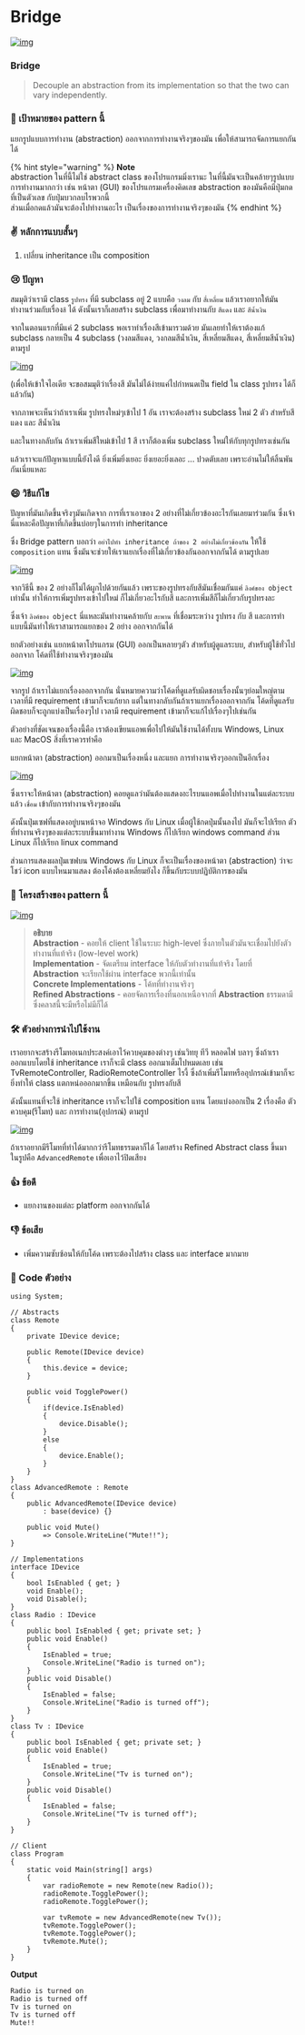 # Bridge



[![img](https://github.com/saladpuk/design-patterns/raw/master/assets/bridge/bridge.png)](https://github.com/saladpuk/design-patterns/blob/master/assets/bridge/bridge.png)

### Bridge

> Decouple an abstraction from its implementation so that the two can vary independently.

### 🎯 เป้าหมายของ pattern นี้

แยกรูปแบบการทำงาน \(abstraction\) ออกจากการทำงานจริงๆของมัน เพื่อให้สามารถจัดการแยกกันได้

{% hint style="warning" %}
**Note**  
abstraction ในที่นี้ไม่ใช่ abstract class ของโปรแกรมมิ่งเรานะ ในที่นี้มันจะเป็นคล้ายๆรูปแบบการทำงานมากกว่า เช่น หน้าตา \(GUI\) ของโปรแกรมเครื่องคิดเลข abstraction ของมันคือมีปุ่มกดที่เป็นตัวเลข กับปุ่มบวกลบไรพวกนี้  
ส่วนเมื่อกดแล้วมันจะต้องไปทำงานอะไร เป็นเรื่องของการทำงานจริงๆของมัน
{% endhint %}

### ✌ หลักการแบบสั้นๆ

1. เปลี่ยน inheritance เป็น composition

### 😢 ปัญหา

สมมุติว่าเรามี class `รูปทรง` ที่มี subclass อยู่ 2 แบบคือ `วงลม` กับ `สี่เหลี่ยม` แล้วเราอยากให้มันทำงานร่วมกับเรื่อง`สี` ได้ ดังนั้นเราก็เลยสร้าง subclass เพื่อมาทำงานกับ `สีแดง` และ `สีน้ำเงิน`

จากในตอนแรกที่มีแค่ 2 subclass พอเราทำเรื่องสีเข้ามารวมด้วย มันเลยทำให้เราต้องแก้ subclass กลายเป็น 4 subclass \(วงลมสีแดง, วงกลมสีน้ำเงิน, สี่เหลี่ยมสีแดง, สี่เหลี่ยมสีน้ำเงิน\) ตามรูป

[![img](https://github.com/saladpuk/design-patterns/raw/master/assets/bridge/problem.png)](https://github.com/saladpuk/design-patterns/blob/master/assets/bridge/problem.png)

\(เพื่อให้เข้าใจไอเดีย จะขอสมมุติว่าเรื่องสี มันไม่ได้ง่ายแค่ไปกำหนดเป็น field ใน class รูปทรง ได้ก็แล้วกัน\)

จากภาพจะเห็นว่าถ้าเราเพิ่ม รูปทรงใหม่ๆเข้าไป 1 อัน เราจะต้องสร้าง subclass ใหม่ 2 ตัว สำหรับสีแดง และ สีน้ำเงิน

และในทางกลับกัน ถ้าเราเพิ่มสีใหม่เข้าไป 1 สี เราก็ต้องเพิ่ม subclass ใหม่ให้กับทุกรูปทรงเช่นกัน

แล้วเราจะแก้ปัญหาแบบนี้ยังไงดี ยิ่งเพิ่มยิ่งเยอะ ยิ่งเยอะยิ่งเลอะ ... ปวดตับเลย เพราะอ่านไม่ให้ลิ้นพันกันเนี่ยแหละ

### 😄 วิธีแก้ไข

ปัญหาที่มันเกิดขึ้นจริงๆมันเกิดจาก การที่เราเอาของ 2 อย่างที่ไม่เกี่ยวข้องอะไรกันเลยมาร่วมกัน ซึ่งเจ้านี่แหละคือปัญหาที่เกิดขึ้นบ่อยๆในการทำ inheritance

ซึ่ง Bridge pattern บอกว่า `อย่าไปทำ inheritance ถ้าของ 2 อย่างไม่เกี่ยวข้องกัน` ให้ใช้ `composition` แทน ซึ่งมันจะช่วยให้เราแยกเรื่องที่ไม่เกี่ยวข้องกันออกจากกันได้ ตามรูปเลย

[![img](https://github.com/saladpuk/design-patterns/raw/master/assets/bridge/solution-en.png)](https://github.com/saladpuk/design-patterns/blob/master/assets/bridge/solution-en.png)

จากวิธีนี้ ของ 2 อย่างก็ไม่ได้ผูกไปด้วยกันแล้ว เพราะของรูปทรงกับสีมันเชื่อมกันแค่ `ลิงค์ของ object` เท่านั้น ทำให้การเพิ่มรูปทรงเข้าไปใหม่ ก็ไม่เกี่ยวอะไรกับสี และการเพิ่มสีก็ไม่เกี่ยวกับรูปทรงละ

ซึ่งเจ้า `ลิงค์ของ object` นี่แหละมันทำงานคล้ายกับ `สะพาน` ที่เชื่อมระหว่าง รูปทรง กับ สี และการทำแบบนี้มันทำให้เราสามารถแยกของ 2 อย่าง ออกจากกันได้

ยกตัวอย่างเช่น แยกหน้าตาโปรแกรม \(GUI\) ออกเป็นหลายๆตัว สำหรับผู้ดูแลระบบ, สำหรับผู้ใช้ทั่วไป ออกจาก โค้ดที่ใช้ทำงานจริงๆของมัน

[![img](https://github.com/saladpuk/design-patterns/raw/master/assets/bridge/bridge-3-en.png)](https://github.com/saladpuk/design-patterns/blob/master/assets/bridge/bridge-3-en.png)

จากรูป ถ้าเราไม่แยกเรื่องออกจากกัน นั่นหมายความว่าโค้ดที่ดูแลรับผิดชอบเรื่องนั้นๆย่อมใหญ่ตาม เวลาที่มี requirement เข้ามาก็จะแก้ยาก แต่ในทางกลับกันถ้าเราแยกเรื่องออกจากกัน โค้ดที่ดูแลรับผิดชอบก็จะถูกแบ่งเป็นเรื่องๆไป เวลามี requirement เข้ามาก็จะแก้ไปเรื่องๆไปเช่นกัน

ตัวอย่างที่ชัดเจนของเรื่องนี้คือ เราต้องเขียนแอพเพื่อไปให้มันใช้งานได้ทั้งบน Windows, Linux และ MacOS สิ่งที่เราควรทำคือ

แยกหน้าตา \(abstraction\) ออกมาเป็นเรื่องหนึ่ง และแยก การทำงานจริงๆออกเป็นอีกเรื่อง

[![img](https://github.com/saladpuk/design-patterns/raw/master/assets/bridge/bridge-2-en.png)](https://github.com/saladpuk/design-patterns/blob/master/assets/bridge/bridge-2-en.png)

ซึ่งเราจะให้หน้าตา \(abstraction\) คอยดูแลว่ามันต้องแสดงอะไรบนแอพเมื่อไปทำงานในแต่ละระบบ แล้ว `เชื่อม` เข้ากับการทำงานจริงๆของมัน

ดังนั้นปุ่มเซฟที่แสดงอยู่บนหน้าจอ Windows กับ Linux เมื่อผู้ใช้กดปุ่มนั้นลงไป มันก็จะไปเรียก ตัวที่ทำงานจริงๆของแต่ละระบบขึ้นมาทำงาน Windows ก็ไปเรียก windows command ส่วน Linux ก็ไปเรียก linux command

ส่วนการแสดงผลปุ่มเซฟบน Windows กับ Linux ก็จะเป็นเรื่องของหน้าตา \(abstraction\) ว่าจะโชว์ icon แบบไหนมาแสดง ต้องโค้งต้องเหลี่ยมยังไง ก็ขึ้นกับระบบปฏิบัติการของมัน

### 📌 โครงสร้างของ pattern นี้

[![img](https://github.com/saladpuk/design-patterns/raw/master/assets/bridge/structure-en.png)](https://github.com/saladpuk/design-patterns/blob/master/assets/bridge/structure-en.png)

> **อธิบาย**  
> **Abstraction** - คอยให้ client ใช้ในระบะ high-level ซึ่งภายในตัวมันจะเชื่อมไปยังตัวทำงานที่แท้จริง \(low-level work\)  
> **Implementation** - จัดเตรียม interface ให้กับตัวทำงานที่แท้จริง โดยที่ **Abstraction** จะเรียกใช้ผ่าน interface พวกนี้เท่านั้น  
> **Concrete Implementations** - โค้ทที่ทำงานจริงๆ  
> **Refined Abstractions** - คอยจัดการเรื่องที่นอกเหนือจากที่ **Abstraction** ธรรมดามี ซึ่งคลาสนี้จะมีหรือไม่มีก็ได้

### 🛠 ตัวอย่างการนำไปใช้งาน

เราอยากจะสร้างรีโมทอเนกประสงค์เอาไว้ควบคุมของต่างๆ เช่นวิทยุ ทีวี หลอดไฟ บลาๆ ซึ่งถ้าเราออกแบบโดยใช้ inheritance เราก็จะมี class ออกมาเต็มไปหมดเลย เช่น TvRemoteController, RadioRemoteController ไรงี้ ซึ่งถ้าเพิ่มรีโมทหรืออุปกรณ์เข้ามาก็จะยิ่งทำให้ class แตกหน่อออกมากขึ้น เหมือนกับ รูปทรงกับสี

ดังนั้นแทนที่จะใช้ inheritance เราก็จะไปใช้ composition แทน โดยแบ่งออกเป็น 2 เรื่องคือ ตัวควบคุม\(รีโมท\) และ การทำงาน\(อุปกรณ์\) ตามรูป

[![img](https://github.com/saladpuk/design-patterns/raw/master/assets/bridge/example-en.png)](https://github.com/saladpuk/design-patterns/blob/master/assets/bridge/example-en.png)

ถ้าเราอยากมีรีโมทที่ทำได้มากกว่ารีโมทธรรมดาก็ได้ โดยสร้าง Refined Abstract class ขึ้นมา ในรูปคือ `AdvancedRemote` เพื่อเอาไว้ปิดเสียง

### 👍 ข้อดี

* แยกงานของแต่ละ platform ออกจากกันได้

### 👎 ข้อเสีย

* เพิ่มความซับซ้อนให้กับโค้ด เพราะต้องไปสร้าง class และ interface มากมาย

### ‍‍📝 Code ตัวอย่าง

```text
using System;

// Abstracts
class Remote
{
    private IDevice device;

    public Remote(IDevice device)
    {
        this.device = device;
    }

    public void TogglePower()
    {
        if(device.IsEnabled)
        {
            device.Disable();
        }
        else
        {
            device.Enable();
        }
    }
}
class AdvancedRemote : Remote
{
    public AdvancedRemote(IDevice device) 
        : base(device) {}

    public void Mute()
        => Console.WriteLine("Mute!!");
}

// Implementations
interface IDevice
{
    bool IsEnabled { get; }
    void Enable();
    void Disable();
}
class Radio : IDevice
{
    public bool IsEnabled { get; private set; }
    public void Enable()
    {
        IsEnabled = true;
        Console.WriteLine("Radio is turned on");
    }
    public void Disable()
    {
        IsEnabled = false;
        Console.WriteLine("Radio is turned off");
    }
}
class Tv : IDevice
{
    public bool IsEnabled { get; private set; }
    public void Enable()
    {
        IsEnabled = true;
        Console.WriteLine("Tv is turned on");
    }
    public void Disable()
    {
        IsEnabled = false;
        Console.WriteLine("Tv is turned off");
    }
}

// Client
class Program
{
    static void Main(string[] args)
    {
        var radioRemote = new Remote(new Radio());
        radioRemote.TogglePower();
        radioRemote.TogglePower();

        var tvRemote = new AdvancedRemote(new Tv());
        tvRemote.TogglePower();
        tvRemote.TogglePower();
        tvRemote.Mute();
    }
}
```

**Output**

```text
Radio is turned on
Radio is turned off
Tv is turned on
Tv is turned off
Mute!!
```

